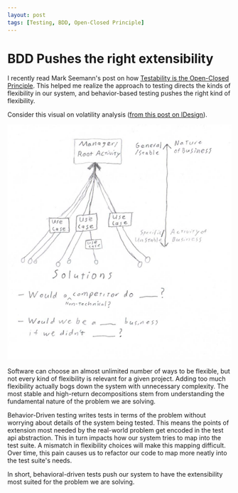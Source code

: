 ```yaml
---
layout: post
tags: [Testing, BDD, Open-Closed Principle]
---
```


# BDD Pushes the right extensibility

I recently read Mark Seemann's post on how [Testability is the Open-Closed Principle](https://blog.ploeh.dk/2009/06/05/TestabilityIsReallyTheOpenClosedPrinciple/). This helped me realize the approach to testing directs the kinds of flexibility in our system, and behavior-based testing pushes the right kind of flexibility.

Consider this visual on volatility analysis ([from this post on IDesign](../_posts/2020-07-03-iDesign-Visual-Summary.md)). 

![Spectrum of volatility](../post-media/IDesign-System/iDesignSolutionScubbing.png)


Software can choose an almost unlimited number of ways to be flexible, but not every kind of flexibility is relevant for a given project. Adding too much flexibility actually bogs down the system with unnecessary complexity. The most stable and high-return decompositions stem from understanding the fundamental nature of the problem we are solving. 

Behavior-Driven testing writes tests in terms of the problem without worrying about details of the system being tested. This means the points of extension most needed by the real-world problem get encoded in the test api abstraction. This in turn impacts how our system tries to map into the test suite. A mismatch in flexibility choices will make this mapping difficult. Over time, this pain causes us to refactor our code to map more neatly into the test suite's needs.

In short, behavioral-driven tests push our system to have the extensibility most suited for the problem we are solving.

